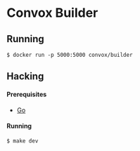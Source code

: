# Convox Builder

## Running

    $ docker run -p 5000:5000 convox/builder

## Hacking

#### Prerequisites

* [Go](https://golang.org/doc/install)

#### Running

```
$ make dev
```

